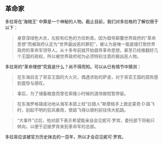 ## 革命家

多拉哥在'海贼王' 中算是一个神秘的人物。截止目前，我们对多拉格的了解仅限于以下：

> 身穿深绿色大衣，左脸有红色的方纹刺青。因为倡导颠覆世界政府的“革命思想”而被政府认定为“世界最凶恶的罪犯”，被认为是唯一能直接打倒世界政府的革命军领导人。从十多年前就开始倡导革命思想，甚至已经推翻好几个王国的政权，所以被世界政府视为必须特别注意的极凶恶人物。

多拉哥的“革命理想”究竟是什么？尚不得而知。可以从已有情节中猜测：

> 在东海目击了哥亚王国的大火灾，偶遇求助的萨波，对于哥亚王国的腐败感到震惊与感叹。

> 事后，为了储备粮食而曾在索隆小时候的道场做短暂停留。

> 在东海罗格镇成功地从海军本部上校“白猎人”斯摩格手上救走蒙奇·D·路飞时，刮起不明的狂风暴雨，使路飞得以顺利前往伟大航路。

> “大事件”过后，他对部下表示希望能亲自会见妮可·罗宾，委托部下将船只转向，以便于迎接罗宾来到革命军的总部。

多拉哥应该被官方历史抹去的一百年，所以才会召见妮可·罗宾。
